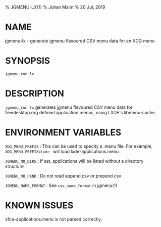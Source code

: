 % JGMENU-LX(1)
% Johan Malm
% 20 Jul, 2019

# NAME

jgmenu-lx - generate jgmenu flavoured CSV menu data for an XDG menu

# SYNOPSIS

`jgmenu_run lx`

# DESCRIPTION

`jgmenu_run lx` generates jgmenu flavoured CSV menu data for
freedesktop.org defined application menus, using LXDE's
libmenu-cache.

# ENVIRONMENT VARIABLES

`XDG_MENU_PREFIX`
:   This can be used to specity a .menu file. For example,
    `XDG_MENU_PREFIX=lxde-` will load lxde-applications.menu

`JGMENU_NO_DIRS`
:   If set, applications will be listed without a directory
    structure

`JGMENU_NO_PEND`
:   Do not read append.csv or prepend.csv

`JGMENU_NAME_FORMAT`
:   See `csv_name_format` in jgmenu(1)

# KNOWN ISSUES

xfce-applications.menu is not parsed correctly.
